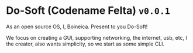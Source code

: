 # Do-Soft (Codename Felta) `v0.0.1`

As an open source OS, I, Boineica. Present to you Do-Soft!

We focus on creating a GUI, supporting networking, the internet, usb, etc, 
I the creator, also wants simplicity, so we start as some simple CLI.

<!-- 
You might find code lying around,
That is my style, before people even come here
I love to let people decide whatever my code is right or not.
This is almost the Early stage 😅 
-->
